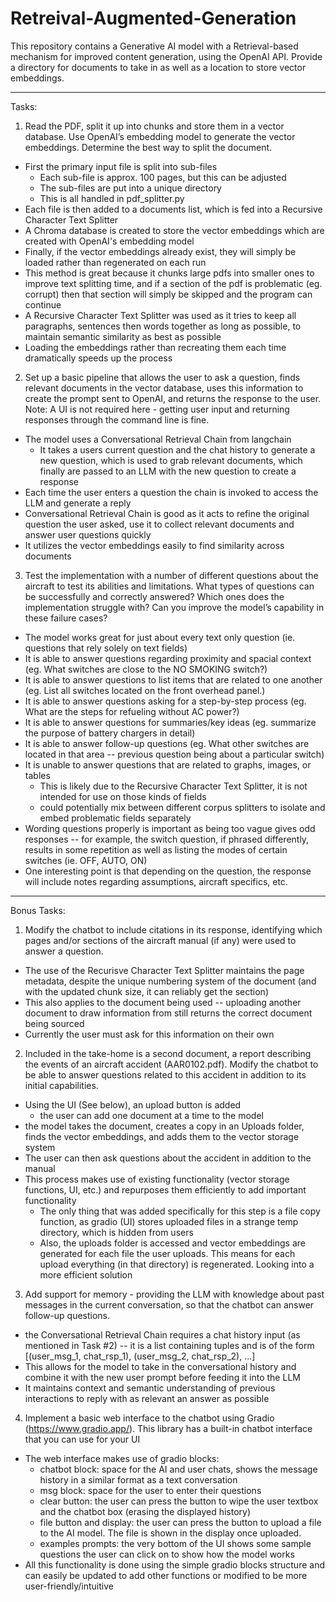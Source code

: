 # Retreival-Augmented-Generation
This repository contains a Generative AI model with a Retrieval-based mechanism for improved content generation, using the OpenAI API. Provide a directory for documents to take in as well as a location to store vector embeddings.

---
Tasks:
1. Read the PDF, split it up into chunks and store them in a vector database. Use OpenAI’s
embedding model to generate the vector embeddings. Determine the best way to split the
document.
  - First the primary input file is split into sub-files
    - Each sub-file is approx. 100 pages, but this can be adjusted
    - The sub-files are put into a unique directory
    - This is all handled in pdf_splitter.py
  - Each file is then added to a documents list, which is fed into a Recursive Character Text Splitter
  - A Chroma database is created to store the vector embeddings which are created with OpenAI's embedding model
  - Finally, if the vector embeddings already exist, they will simply be loaded rather than regenerated on each run
  - This method is great because it chunks large pdfs into smaller ones to improve text splitting time, and if a section of the pdf is problematic (eg. corrupt) then that section will simply be skipped and the program can continue
  - A Recursive Character Text Splitter was used as it tries to keep all paragraphs, sentences then words together as long as possible, to maintain semantic similarity as best as possible
  - Loading the embeddings rather than recreating them each time dramatically speeds up the process

2. Set up a basic pipeline that allows the user to ask a question, finds relevant documents in the
vector database, uses this information to create the prompt sent to OpenAI, and returns the
response to the user. Note: A UI is not required here - getting user input and returning responses
through the command line is fine.
  - The model uses a Conversational Retrieval Chain from langchain
    - It takes a users current question and the chat history to generate a new question, which is used to grab relevant documents, which finally are passed to an LLM with the new question to create a response
  - Each time the user enters a question the chain is invoked to access the LLM and generate a reply
  - Conversational Retrieval Chain is good as it acts to refine the original question the user asked, use it to collect relevant documents and answer user questions quickly
  - It utilizes the vector embeddings easily to find similarity across documents

3. Test the implementation with a number of different questions about the aircraft to test its
abilities and limitations. What types of questions can be successfully and correctly answered?
Which ones does the implementation struggle with? Can you improve the model’s capability in
these failure cases?
  - The model works great for just about every text only question (ie. questions that rely solely on text fields)
  - It is able to answer questions regarding proximity and spacial context (eg. What switches are close to the NO SMOKING switch?)
  - It is able to answer questions to list items that are related to one another (eg. List all switches located on the front overhead panel.)
  - It is able to answer questions asking for a step-by-step process (eg. What are the steps for refueling without AC power?)
  - It is able to answer questions for summaries/key ideas (eg. summarize the purpose of battery chargers in detail)
  - It is able to answer follow-up questions (eg. What other switches are located in that area -- previous question being about a particular switch)
  - It is unable to answer questions that are related to graphs, images, or tables
    - This is likely due to the Recursive Character Text Splitter, it is not intended for use on those kinds of fields
    - could potentially mix between different corpus splitters to isolate and embed problematic fields separately
  - Wording questions properly is important as being too vague gives odd responses -- for example, the switch question, if phrased differently, results in some repetition as well as listing the modes of certain switches (ie. OFF, AUTO, ON)
  - One interesting point is that depending on the question, the response will include notes regarding assumptions, aircraft specifics, etc.
---
Bonus Tasks:
1. Modify the chatbot to include citations in its response, identifying which pages and/or sections
of the aircraft manual (if any) were used to answer a question.
  - The use of the Recurisve Character Text Splitter maintains the page metadata, despite the unique numbering system of the document (and with the updated chunk size, it can reliably get the section)
  - This also applies to the document being used -- uploading another document to draw information from still returns the correct document being sourced
  - Currently the user must ask for this information on their own

2. Included in the take-home is a second document, a report describing the events of an aircraft
accident (AAR0102.pdf). Modify the chatbot to be able to answer questions related to this
accident in addition to its initial capabilities.
  - Using the UI (See below), an upload button is added
    - the user can add one document at a time to the model
  - the model takes the document, creates a copy in an Uploads folder, finds the vector embeddings, and adds them to the vector storage system
  - The user can then ask questions about the accident in addition to the manual
  - This process makes use of existing functionality (vector storage functions, UI, etc.) and repurposes them efficiently to add important functionality
    - The only thing that was added specifically for this step is a file copy function, as gradio (UI) stores uploaded files in a strange temp directory, which is hidden from users
    - Also, the uploads folder is accessed and vector embeddings are generated for each file the user uploads. This means for each upload everything (in that directory) is regenerated. Looking into a more efficient solution

3. Add support for memory - providing the LLM with knowledge about past messages in the
current conversation, so that the chatbot can answer follow-up questions.
  - the Conversational Retrieval Chain requires a chat history input (as mentioned in Task #2) -- it is a list containing tuples and is of the form [(user_msg_1, chat_rsp_1), (user_msg_2, chat_rsp_2), ...]
  - This allows for the model to take in the conversational history and combine it with the new user prompt before feeding it into the LLM
  - It maintains context and semantic understanding of previous interactions to reply with as relevant an answer as possible

4. Implement a basic web interface to the chatbot using Gradio (https://www.gradio.app/). This
library has a built-in chatbot interface that you can use for your UI
  - The web interface makes use of gradio blocks:
    - chatbot block: space for the AI and user chats, shows the message history in a similar format as a text conversation
    - msg block: space for the user to enter their questions
    - clear button: the user can press the button to wipe the user textbox and the chatbot box (erasing the displayed history)
    - file button and display: the user can press the button to upload a file to the AI model. The file is shown in the display once uploaded.
    - examples prompts: the very bottom of the UI shows some sample questions the user can click on to show how the model works
  - All this functionality is done using the simple gradio blocks structure and can easily be updated to add other functions or modified to be more user-friendly/intuitive
